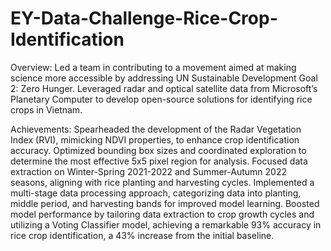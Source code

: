 # EY-Data-Challenge-Rice-Crop-Identification
Overview: 
Led a team in contributing to a movement aimed at making science more accessible by addressing UN Sustainable Development Goal 2: Zero Hunger. Leveraged radar and optical satellite data from Microsoft’s Planetary Computer to develop open-source solutions for identifying rice crops in Vietnam.

Achievements:
Spearheaded the development of the Radar Vegetation Index (RVI), mimicking NDVI properties, to enhance crop identification accuracy.
Optimized bounding box sizes and coordinated exploration to determine the most effective 5x5 pixel region for analysis.
Focused data extraction on Winter-Spring 2021-2022 and Summer-Autumn 2022 seasons, aligning with rice planting and harvesting cycles.
Implemented a multi-stage data processing approach, categorizing data into planting, middle period, and harvesting bands for improved model learning.
Boosted model performance by tailoring data extraction to crop growth cycles and utilizing a Voting Classifier model, achieving a remarkable 93% accuracy in rice crop identification, a 43% increase from the initial baseline.
